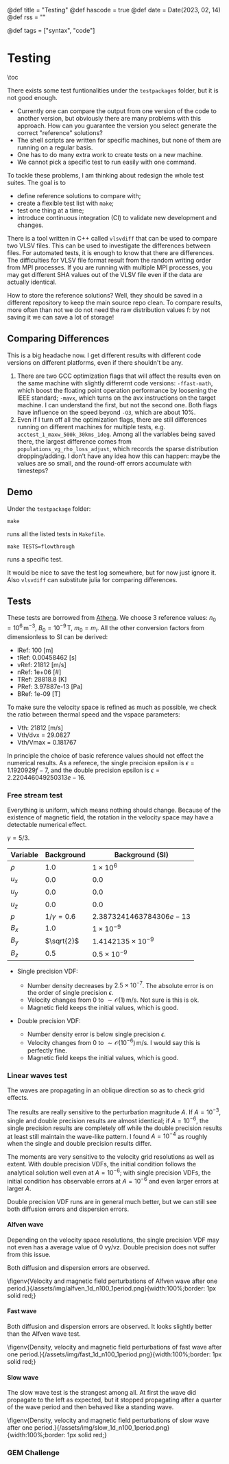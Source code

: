 @def title = "Testing"
@def hascode = true
@def date = Date(2023, 02, 14)
@def rss = ""

@def tags = ["syntax", "code"]

# Testing

\toc

There exists some test funtionalities under the `testpackages` folder, but it is not good enough.

* Currently one can compare the output from one version of the code to another version, but obviously there are many problems with this approach. How can you guarantee the version you select generate the correct "reference" solutions?
* The shell scripts are written for specific machines, but none of them are running on a regular basis.
* One has to do many extra work to create tests on a new machine.
* We cannot pick a specific test to run easily with one command.

To tackle these problems, I am thinking about redesign the whole test suites. The goal is to

* define reference solutions to compare with;
* create a flexible test list with `make`;
* test one thing at a time;
* introduce continuous integration (CI) to validate new development and changes.

There is a tool written in C++ called `vlsvdiff` that can be used to compare two VLSV files. This can be used to investigate the differences between files. For automated tests, it is enough to know that there are differences. The difficulties for VLSV file format result from the random writing order from MPI processes. If you are running with multiple MPI processes, you may get different SHA values out of the VLSV file even if the data are actually identical.

How to store the reference solutions? Well, they should be saved in a different repository to keep the main source repo clean.
To compare results, more often than not we do not need the raw distribution values f: by not saving it we can save a lot of storage!

## Comparing Differences

This is a big headache now.
I get different results with different code versions on different platforms, even if there shouldn't be any.

1. There are two GCC optimization flags that will affect the results even on the same machine with slightly differernt code versions: `-ffast-math`, which boost the floating point operation performance by loosening the IEEE standard; `-mavx`, which turns on the avx instructions on the target machine. I can understand the first, but not the second one. Both flags have influence on the speed beyond `-O3`, which are about 10%.
2. Even if I turn off all the optimization flags, there are still differences running on different machines for multiple tests, e.g. `acctest_1_maxw_500k_30kms_1deg`. Among all the variables being saved there, the largest difference comes from `populations_vg_rho_loss_adjust`, which records the sparse distribution dropping/adding. I don't have any idea how this can happen: maybe the values are so small, and the round-off errors accumulate with timesteps?

## Demo

Under the `testpackage` folder:

```shell
make
```

runs all the listed tests in `Makefile`.

```shell
make TESTS=flowthrough
```

runs a specific test.

It would be nice to save the test log somewhere, but for now just ignore it. Also `vlsvdiff` can substitute julia for comparing differences.

## Tests

These tests are borrowed from [Athena](https://www.astro.princeton.edu/~jstone/Athena/tests/linear-waves/linear-waves.html). We choose 3 reference values: $n_0=10^6\,\mathrm{m}^{-3}$, $B_0 = 10^{-9}\,\mathrm{T}$, $m_0=m_i$. All the other conversion factors from dimensionless to SI can be derived:

* lRef: 100 [m]
* tRef: 0.00458462 [s]
* vRef: 21812 [m/s]
* nRef: 1e+06 [#]
* TRef: 28818.8 [K]
* PRef: 3.97887e-13 [Pa]
* BRef: 1e-09 [T]

To make sure the velocity space is refined as much as possible, we check the ratio between thermal speed and the vspace parameters:

* Vth: 21812 [m/s]
* Vth/dvx = 29.0827
* Vth/Vmax = 0.181767

In principle the choice of basic reference values should not effect the numerical results. As a referece, the single precision epsilon is $\epsilon=1.1920929f-7$, and the double precision epsilon is $\epsilon=2.220446049250313e-16$.

### Free stream test

Everything is uniform, which means nothing should change. Because of the existence of magnetic field, the rotation in the velocity space may have a detectable numerical effect.

$\gamma = 5/3$.

| Variable | Background | Background (SI) |
|----------|------------|-----------------|
|$\rho$    | $1.0$      | $1\times 10^6$  |
|$u_x$     | $0.0$      | $0.0$           |
|$u_y$     | $0.0$      | $0.0$           |
|$u_z$     | $0.0$      | $0.0$           |
|$p$       | $1/\gamma=0.6$ | $2.3873241463784306e-13$ |
|$B_x$     | $1.0$      | $1\times 10^{-9}$ |
|$B_y$     | $\sqrt{2}$ | $1.4142135\times 10^{-9}$ |
|$B_z$     | $0.5$      | $0.5\times 10^{-9}$ |

* Single precision VDF:
  * Number density decreases by $2.5\times 10^{-7}$. The absolute error is on the order of single precision $\epsilon$.
  * Velocity changes from $0$ to $\sim\mathcal{O}(1)\,\mathrm{m/s}$. Not sure is this is ok.
  * Magnetic field keeps the initial values, which is good.

* Double precision VDF:
  * Number density error is below single precision $\epsilon$.
  * Velocity changes from $0$ to $\sim\mathcal{O}(10^{-6})\,\mathrm{m/s}$. I would say this is perfectly fine.
  * Magnetic field keeps the initial values, which is good.

### Linear waves test

The waves are propagating in an oblique direction so as to check grid effects.

The results are really sensitive to the perturbation magnitude $A$. If $A=10^{-3}$, single and double precision results are almost identical; if $A=10^{-6}$, the single precision results are completely off while the double precision results at least still maintain the wave-like pattern. I found $A=10^{-4}$ as roughly when the single and double precision results differ.

The moments are very sensitive to the velocity grid resolutions as well as extent. With double precision VDFs, the initial condition follows the analytical solution well even at $A=10^{-6}$; with single precision VDFs, the initial condition has observable errors at $A=10^{-6}$ and even larger errors at larger $A$.

Double precision VDF runs are in general much better, but we can still see both diffusion errors and dispersion errors.

#### Alfven wave

Depending on the velocity space resolutions, the single precision VDF may not even has a average value of 0 vy/vz. Double precision does not suffer from this issue.

Both diffusion and dispersion errors are observed.

\figenv{Velocity and magnetic field perturbations of Alfven wave after one period.}{/assets/img/alfven_1d_n100_1period.png}{width:100%;border: 1px solid red;}

#### Fast wave

Both diffusion and dispersion errors are observed. It looks slightly better than the Alfven wave test.

\figenv{Density, velocity and magnetic field perturbations of fast wave after one period.}{/assets/img/fast_1d_n100_1period.png}{width:100%;border: 1px solid red;}

#### Slow wave

The slow wave test is the strangest among all. At first the wave did propagate to the left as expected, but it stopped propagating after a quarter of the wave period and then behaved like a standing wave.

\figenv{Density, velocity and magnetic field perturbations of slow wave after one period.}{/assets/img/slow_1d_n100_1period.png}{width:100%;border: 1px solid red;}

### GEM Challenge
